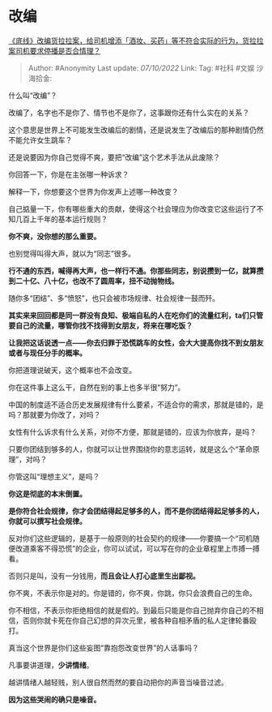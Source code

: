 # 改编
[《底线》改编货拉拉案，给司机增添「酒妆、买药」等不符合实际的行为，货拉拉案司机要求停播是否合情理？](https://www.zhihu.com/question/556937582/answer/2698493347)

> Author: #Anonymity
> Last update: *07/10/2022*
> Link:
> Tag: #社科 #文娱
> 沙海拾金:

什么叫“改编”？

改编了，名字也不是你了、情节也不是你了，这事跟你还有什么实在的关系？

这个意思是世界上不可能发生改编后的剧情，还是说发生了改编后的那种剧情仍然不能允许女生跳车？

还是说要因为你自己觉得不爽，要把“改编”这个艺术手法从此废除？

你回答一下，你是在主张哪一种诉求？

解释一下，你想要这个世界为你发声上述哪一种改变？

自己掂量一下，你有哪些重大的贡献，使得这个社会理应为你改变它这些运行了不知几百上千年的基本运行规则？

**你不爽，没你想的那么重要。**

也别觉得叫得大声，就以为“同志”很多。

**行不通的东西，喊得再大声，也一样行不通。你那些同志，别说攒到一亿，就算攒到二十亿、八十亿，也改不了圆周率，扭不动抛物线。**

随你多“团结”、多“愤怒”，也只会被市场规律、社会规律一鼓而歼。

**其实来来回回都是同一群没有良知、极端自私的人在吃你们的流量红利，ta们只管要自己的流量，哪管你找不找得到女朋友，将来在哪吃饭？**

**让我把这话说透一点——你去归罪于恐慌跳车的女性，会大大提高你找不到女朋友或者与现任分手的概率。**

你把道理说破天，这个概率也不会改变。

你在这件事上这么干，自然在别的事上也多半很“努力”。

中国的制度适不适合历史发展规律有什么要紧，不适合你的需求，那就是错的，是吗？那就要为你改了，对吗？

女性有什么诉求有什么关系，对你不方便，那就是错的，应该为你放弃，是吗？

只要你团结到够多的人，你就可以让世界围绕你的意志运转，就是这么个“革命原理”，对吗？

你管这叫“理想主义”，是吗？

**你这是彻底的本末倒置。**

**是你符合社会规律，你才会团结得起足够多的人，而不是你团结得起足够多的人，你就可以撰写社会规律。**

反对你们这些逻辑的，是基于一般原则的社会契约的规律——你要搞一个“司机随便改道乘客不得恐慌”的企业，你可以试试，可以写在你的企业章程里上市搏一搏看。

否则只是叫，没有一分钱用，**而且会让人打心底里生出鄙视。**

你不爽，不表示你是对的。你是错的，你不爽，你跳，你只会浪费自己的生命。

你不相信，不表示你拒绝相信的就是假的。到最后只能是你自己抛弃你自己的不相信，否则你就卡死在你自己幻想的异次元里，被各种自相矛盾的私人定律轮番殴打。

真当这个世界是你们这些妄图“靠抱怨改变世界”的人话事吗？

凡事要讲道理，**少讲情绪**。

越讲情绪人越轻贱，别人很自然而然的要自动把你的声音当噪音过滤。

**因为这些哭闹的确只是噪音。**